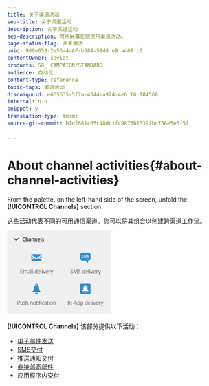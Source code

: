 ```yaml
---
title: 关于渠道活动
seo-title: 关于渠道活动
description: 关于渠道活动
seo-description: 可从屏幕左侧使用渠道活动。
page-status-flag: 从未激活
uuid: 900e058-2e56-4aAF-b584-58d8 e9 a408 cf
contentOwner: saviat
products: SG_ CAMPAIGN/STANDARD
audience: 自动化
content-type: reference
topic-tags: 渠道活动
discoiquuid: e665635-5f2a-4344-a924-4e6 f6 f84568
internal: n n
snippet: y
translation-type: tm+mt
source-git-commit: b7df681c05c48dc1fc9873b1339fbc756e5e0f5f

---
```



# About channel activities{#about-channel-activities}

From the palette, on the left-hand side of the screen, unfold the **[!UICONTROL Channels]** section.

这些活动代表不同的可用通信渠道。您可以将其组合以创建跨渠道工作流。

![](assets/wkf_channels_activities.png)

**[!UICONTROL Channels]** 该部分提供以下活动：

* [电子邮件发送](../../automating/using/email-delivery.md)
* [SMS交付](../../automating/using/sms-delivery.md)
* [推送通知交付](../../automating/using/push-notification-delivery.md)
* [直接邮寄邮件](../../automating/using/direct-mail-delivery.md)
* [应用程序内交付](../../automating/using/in-app-delivery.md)

